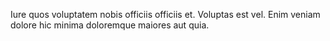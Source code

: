 Iure quos voluptatem nobis officiis officiis et. Voluptas est vel. Enim veniam dolore hic minima doloremque maiores aut quia.